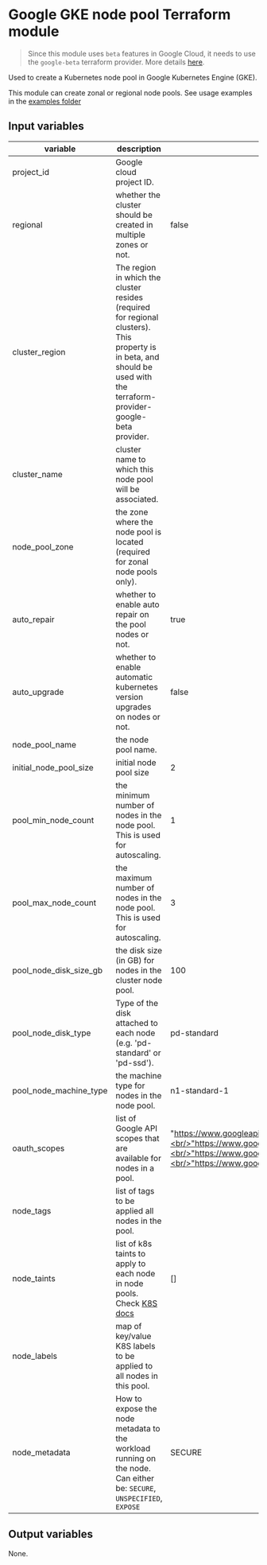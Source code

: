 # Google GKE node pool Terraform module

> Since this module uses `beta` features in Google Cloud, it needs to use the `google-beta` terraform provider. More details [here](https://www.terraform.io/docs/providers/google/provider_versions.html).

Used to create a Kubernetes node pool in Google Kubernetes Engine (GKE).

This module can create zonal or regional node pools. See usage examples in the [examples folder](../example)

## Input variables

| variable               | description                                                                                                                                       | default       |
|------------------------|---------------------------------------------------------------------------------------------------------------------------------------------------|---------------|
| project_id           | Google cloud project ID.                                                                                          |                  |
| regional           |   whether the cluster should be created in multiple zones or not.                                                                             |    false    |
| cluster_region           |   The region in which the cluster resides (required for regional clusters). This property is in beta, and should be used with the terraform-provider-google-beta provider.                                                                             |        |
| cluster_name           | cluster name to which this node pool will be associated.                                                                                          |               |
| node_pool_zone         | the zone where the node pool is located (required for zonal node pools only).                                                                                                          |               |
| auto_repair            | whether to enable auto repair on the pool nodes or not.                                                                                           | true          |
| auto_upgrade           | whether to enable automatic kubernetes version upgrades on nodes or not.                                                                          | false         |
| node_pool_name         | the node pool name.                                                                                                                               |               |                                                                                                        | 2             |
| initial_node_pool_size | initial node pool size | 2
| pool_min_node_count    | the minimum number of nodes in the node pool. This is used for autoscaling.                                                                                                     | 1             |
| pool_max_node_count    | the maximum number of nodes in the node pool. This is used for autoscaling.                                                                                                     | 3             |
| pool_node_disk_size_gb | the disk size (in GB) for nodes in the cluster node pool.                                                                                         | 100           |
| pool_node_disk_type | Type of the disk attached to each node (e.g. 'pd-standard' or 'pd-ssd').                                                                               |   pd-standard    |
| pool_node_machine_type | the machine type for nodes in the node pool.                                                                                                      | n1-standard-1 |
| oauth_scopes           | list of Google API scopes that are available for nodes in a pool.  |  "https://www.googleapis.com/auth/compute",<br/>"https://www.googleapis.com/auth/devstorage.read_only",<br/>"https://www.googleapis.com/auth/logging.write",<br/>"https://www.googleapis.com/auth/monitoring" |
| node_tags              | list of tags to be applied all nodes in the pool.                                                                                                 |               |
| node_taints            | list of k8s taints to apply to each node in node pools. Check [K8S docs](https://kubernetes.io/docs/concepts/configuration/taint-and-toleration/) | []            |
| node_labels            | map of key/value K8S labels to be applied to all nodes in this pool.                                                                              |               |
| node_metadata            | How to expose the node metadata to the workload running on the node. Can either be: `SECURE`, `UNSPECIFIED`, `EXPOSE`                                      |       SECURE        |


## Output variables

None.